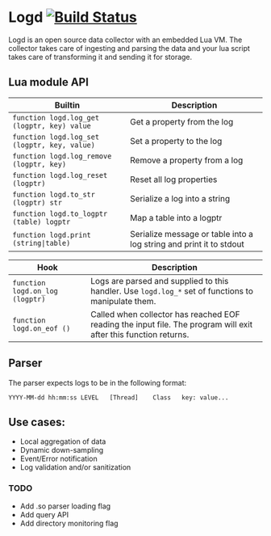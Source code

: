 # Logd [![Build Status](https://travis-ci.org/ernestrc/logd.svg)](https://travis-ci.org/ernestrc/logd)
Logd is an open source data collector with an embedded Lua VM. The collector takes care of ingesting and parsing the data and your lua script takes care of transforming it and sending it for storage.

## Lua module API
| Builtin | Description |
| --- | --- |
| `function logd.log_get (logptr, key) value` | Get a property from the log |
| `function logd.log_set (logptr, key, value)` | Set a property to the log |
| `function logd.log_remove (logptr, key)` | Remove a property from a log |
| `function logd.log_reset (logptr)` | Reset all log properties |
| `function logd.to_str (logptr) str` | Serialize a log into a string |
| `function logd.to_logptr (table) logptr` | Map a table into a logptr |
| `function logd.print (string\|table)` | Serialize message or table into a log string and print it to stdout |

| Hook | Description |
| --- | --- |
| `function logd.on_log (logptr)` | Logs are parsed and supplied to this handler. Use `logd.log_*` set of functions to manipulate them. |
| `function logd.on_eof ()` | Called when collector has reached EOF reading the input file. The program will exit after this function returns.  |


## Parser
The parser expects logs to be in the following format:
```
YYYY-MM-dd hh:mm:ss	LEVEL	[Thread]	Class	key: value...
```

## Use cases:
- Local aggregation of data
- Dynamic down-sampling
- Event/Error notification
- Log validation and/or sanitization

### TODO
- Add .so parser loading flag
- Add query API
- Add directory monitoring flag
